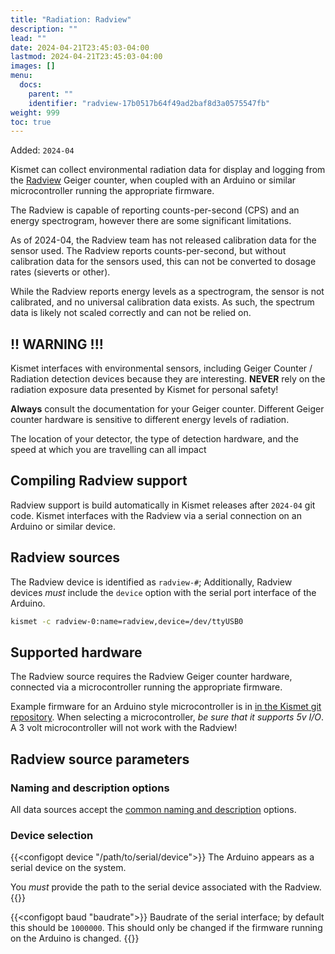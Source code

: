 ```yaml
---
title: "Radiation: Radview"
description: ""
lead: ""
date: 2024-04-21T23:45:03-04:00
lastmod: 2024-04-21T23:45:03-04:00
images: []
menu:
  docs:
    parent: ""
    identifier: "radview-17b0517b64f49ad2baf8d3a0575547fb"
weight: 999
toc: true
---
```


Added: `2024-04`

Kismet can collect environmental radiation data for display and logging from the [Radview](https://www.radviewdetection.com/) Geiger counter, when coupled with an Arduino or similar microcontroller running the appropriate firmware.

The Radview is capable of reporting counts-per-second (CPS) and an energy spectrogram, however there are some significant limitations.

As of 2024-04, the Radview team has not released calibration data for the sensor used.  The Radview reports counts-per-second, but without calibration data for the sensors used, this can not be converted to dosage rates (sieverts or other).

While the Radview reports energy levels as a spectrogram, the sensor is not calibrated, and no universal calibration data exists.  As such, the spectrum data is likely not scaled correctly and can not be relied on.

## !! WARNING !!!

Kismet interfaces with environmental sensors, including Geiger Counter / Radiation detection devices because they are interesting.  **NEVER** rely on the radiation exposure data presented by Kismet for personal safety!

**Always** consult the documentation for your Geiger counter.  Different Geiger counter hardware is sensitive to different energy levels of radiation.

The location of your detector, the type of detection hardware, and the speed at which you are travelling can all impact

## Compiling Radview support

Radview support is build automatically in Kismet releases after `2024-04` git code.  Kismet interfaces with the Radview via a serial connection on an Arduino or similar device.

## Radview sources

The Radview device is identified as `radview-#`; Additionally, Radview devices *must* include the `device` option with the serial port interface of the Arduino.

```bash
kismet -c radview-0:name=radview,device=/dev/ttyUSB0
```

## Supported hardware

The Radview source requires the Radview Geiger counter hardware, connected via a microcontroller running the appropriate firmware.

Example firmware for an Arduino style microcontroller is in [in the Kismet git repository](https://github.com/kismetwireless/kismet/blob/master/capture_serial_radview/radview-json.ino).  When selecting a microcontroller, *be sure that it supports 5v I/O*. A 3 volt microcontroller will not work with the Radview!

## Radview source parameters

### Naming and description options

All data sources accept the [common naming and description](/docs/readme/datasources/datasources/#naming-and-describing-datasources) options.

### Device selection

{{<configopt device "/path/to/serial/device">}}
The Arduino appears as a serial device on the system.

You *must* provide the path to the serial device associated with the Radview.
{{</configopt>}}

{{<configopt baud "baudrate">}}
Baudrate of the serial interface; by default this should be `1000000`.  This should only be changed if the firmware running on the Arduino is changed.
{{</configopt>}}


